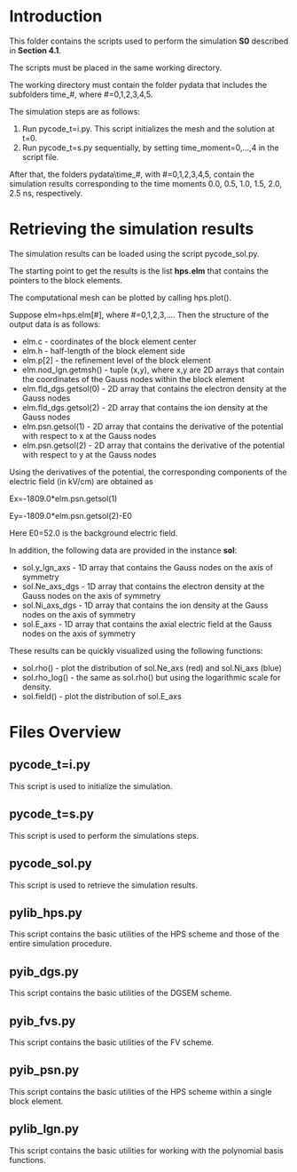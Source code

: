# Introduction
This folder contains the scripts used to perform the simulation **S0** described in **Section 4.1**. 

The scripts must be placed in the same working directory.

The working directory must contain the folder pydata that includes the subfolders time_#, where #=0,1,2,3,4,5.

The simulation steps are as follows:

1. Run pycode_t=i.py. This script initializes the mesh and the solution at t=0.
2. Run pycode_t=s.py sequentially, by setting time_moment=0,...,4 in the script file.

After that, the folders pydata\time_#, with #=0,1,2,3,4,5, contain the simulation results corresponding to the time moments 0.0, 0.5, 1.0, 1.5, 2.0, 2.5 ns, respectively.

# Retrieving the simulation results

The simulation results can be loaded using the script pycode_sol.py.

The starting point to get the results is the list **hps.elm** that contains the pointers to the block elements.

The computational mesh can be plotted by calling hps.plot().

Suppose elm=hps.elm[#], where #=0,1,2,3,.... Then the structure of the output data is as follows:

 - elm.c - coordinates of the block element center
 - elm.h - half-length of the block element side
 - elm.p[2] - the refinement level of the block element 
 - elm.nod_lgn.getmsh() - tuple (x,y), where x,y are 2D arrays that contain the coordinates of the Gauss nodes within the block element
 - elm.fld_dgs.getsol(0) - 2D array that contains the electron density at the Gauss nodes
 - elm.fld_dgs.getsol(2) - 2D array that contains the ion density at the Gauss nodes
 - elm.psn.getsol(1) - 2D array that contains the derivative of the potential with respect to x at the Gauss nodes
 - elm.psn.getsol(2) - 2D array that contains the derivative of the potential with respect to y at the Gauss nodes

Using the derivatives of the potential, the corresponding components of the electric field (in kV/cm) are obtained as

Ex=-1809.0\*elm.psn.getsol(1)

Ey=-1809.0\*elm.psn.getsol(2)-E0

Here E0=52.0 is the background electric field.

In addition, the following data are provided in the instance **sol**:
- sol.y_lgn_axs - 1D array that contains the Gauss nodes on the axis of symmetry
- sol.Ne_axs_dgs - 1D array that contains the electron density at the Gauss nodes on the axis of symmetry
- sol.Ni_axs_dgs - 1D array that contains the ion density at the Gauss nodes on the axis of symmetry
- sol.E_axs - 1D array that contains the axial electric field at the Gauss nodes on the axis of symmetry

These results can be quickly visualized using the following functions:
- sol.rho() - plot the distribution of sol.Ne_axs (red) and sol.Ni_axs (blue)
- sol.rho_log() - the same as sol.rho() but using the logarithmic scale for density.
- sol.field() - plot the distribution of sol.E_axs

# Files Overview
## pycode_t=i.py
This script is used to initialize the simulation.
## pycode_t=s.py
This script is used to perform the simulations steps.
## pycode_sol.py
This script is used to retrieve the simulation results.
## pylib_hps.py
This script contains the basic utilities of the HPS scheme and those of the entire simulation procedure.
## pyib_dgs.py
This script contains the basic utilities of the DGSEM scheme.
## pyib_fvs.py
This script contains the basic utilities of the FV scheme.
## pyib_psn.py
This script contains the basic utilities of the HPS scheme within a single block element.
## pylib_lgn.py
This script contains the basic utilities for working with the polynomial basis functions.
